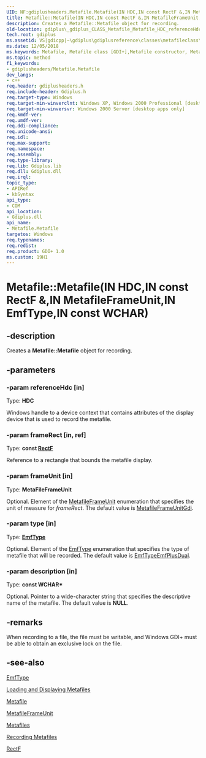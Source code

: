 ```yaml
---
UID: NF:gdiplusheaders.Metafile.Metafile(IN HDC,IN const RectF &,IN MetafileFrameUnit,IN EmfType,IN const WCHAR)
title: Metafile::Metafile(IN HDC,IN const RectF &,IN MetafileFrameUnit,IN EmfType,IN const WCHAR) (gdiplusheaders.h)
description: Creates a Metafile::Metafile object for recording.
old-location: gdiplus\_gdiplus_CLASS_Metafile_Metafile_HDC_referenceHdc_RectF_frameRect_MetafileFrameUnit_frameUnit_EmfTyp.htm
tech.root: gdiplus
ms.assetid: VS|gdicpp|~\gdiplus\gdiplusreference\classes\metafileclass\metafileconstructors\metafile_30hdcreferencehdc_rectfampframerect_meta.htm
ms.date: 12/05/2018
ms.keywords: Metafile, Metafile class [GDI+],Metafile constructor, Metafile constructor [GDI+], Metafile constructor [GDI+],Metafile class, Metafile.Metafile, Metafile.Metafile(HDC,const RectF&,MetaFileFrameUnit,EmfType,const WCHAR*), Metafile.Metafile(IN HDC,IN const RectF &,IN MetafileFrameUnit,IN EmfType,IN const WCHAR), Metafile::Metafile, Metafile::Metafile(IN HDC,IN const RectF &,IN MetafileFrameUnit,IN EmfType,IN const WCHAR), _gdiplus_CLASS_Metafile_Metafile_HDC_referenceHdc_RectF_frameRect_MetafileFrameUnit_frameUnit_EmfTyp, gdiplus._gdiplus_CLASS_Metafile_Metafile_HDC_referenceHdc_RectF_frameRect_MetafileFrameUnit_frameUnit_EmfTyp
ms.topic: method
f1_keywords:
- gdiplusheaders/Metafile.Metafile
dev_langs:
- c++
req.header: gdiplusheaders.h
req.include-header: Gdiplus.h
req.target-type: Windows
req.target-min-winverclnt: Windows XP, Windows 2000 Professional [desktop apps only]
req.target-min-winversvr: Windows 2000 Server [desktop apps only]
req.kmdf-ver: 
req.umdf-ver: 
req.ddi-compliance: 
req.unicode-ansi: 
req.idl: 
req.max-support: 
req.namespace: 
req.assembly: 
req.type-library: 
req.lib: Gdiplus.lib
req.dll: Gdiplus.dll
req.irql: 
topic_type:
- APIRef
- kbSyntax
api_type:
- COM
api_location:
- Gdiplus.dll
api_name:
- Metafile.Metafile
targetos: Windows
req.typenames: 
req.redist: 
req.product: GDI+ 1.0
ms.custom: 19H1
---
```


# Metafile::Metafile(IN HDC,IN const RectF &,IN MetafileFrameUnit,IN EmfType,IN const WCHAR)


## -description


Creates a <b>Metafile::Metafile</b> object for recording.


## -parameters




### -param referenceHdc [in]

Type: <b>HDC</b>

Windows handle to a device context that contains attributes of the display device that is used to record the metafile. 


### -param frameRect [in, ref]

Type: <b>const <a href="https://docs.microsoft.com/windows/desktop/api/gdiplustypes/nl-gdiplustypes-rectf">RectF</a></b>

Reference to a rectangle that bounds the metafile display. 


### -param frameUnit [in]

Type: <b>MetaFileFrameUnit</b>

Optional. Element of the <a href="https://docs.microsoft.com/windows/desktop/api/gdiplusenums/ne-gdiplusenums-metafileframeunit">MetafileFrameUnit</a> enumeration that specifies the unit of measure for <i>frameRect</i>. The default value is <a href="https://docs.microsoft.com/windows/desktop/api/gdiplusenums/ne-gdiplusenums-metafileframeunit">MetafileFrameUnitGdi</a>. 


### -param type [in]

Type: <b><a href="https://docs.microsoft.com/windows/desktop/api/gdiplusenums/ne-gdiplusenums-emftype">EmfType</a></b>

Optional. Element of the <a href="https://docs.microsoft.com/windows/desktop/api/gdiplusenums/ne-gdiplusenums-emftype">EmfType</a> enumeration that specifies the type of metafile that will be recorded. The default value is <a href="https://docs.microsoft.com/windows/desktop/api/gdiplusenums/ne-gdiplusenums-metafileframeunit">EmfTypeEmfPlusDual</a>. 


### -param description [in]

Type: <b>const WCHAR*</b>

Optional. Pointer to a wide-character string that specifies the descriptive name of the metafile. The default value is <b>NULL</b>. 


## -remarks



When recording to a file, the file must be writable, and Windows GDI+ must be able to obtain an exclusive lock on the file.




## -see-also




<a href="https://docs.microsoft.com/windows/desktop/api/gdiplusenums/ne-gdiplusenums-emftype">EmfType</a>



<a href="https://docs.microsoft.com/windows/desktop/gdiplus/-gdiplus-loading-and-displaying-metafiles-use">Loading and Displaying Metafiles</a>



<a href="https://docs.microsoft.com/windows/desktop/api/gdiplusheaders/nl-gdiplusheaders-metafile">Metafile</a>



<a href="https://docs.microsoft.com/windows/desktop/api/gdiplusenums/ne-gdiplusenums-metafileframeunit">MetafileFrameUnit</a>



<a href="https://docs.microsoft.com/windows/desktop/gdiplus/-gdiplus-metafiles-about">Metafiles</a>



<a href="https://docs.microsoft.com/windows/desktop/gdiplus/-gdiplus-recording-metafiles-use">Recording Metafiles</a>



<a href="https://docs.microsoft.com/windows/desktop/api/gdiplustypes/nl-gdiplustypes-rectf">RectF</a>
 

 

